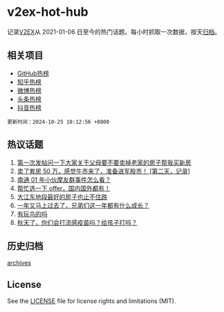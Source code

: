 # v2ex-hot-hub

 记录[V2EX](https://www.v2ex.com/)从 2021-01-06 日至今的热门话题。每小时抓取一次数据，按天[归档](archives)。
 
 ## 相关项目

- [GitHub热榜](https://github.com/snaildev/github-hot-hub)
- [知乎热榜](https://github.com/snaildev/zhihu-hot-hub)
- [微博热榜](https://github.com/snaildev/weibo-hot-hub)
- [头条热榜](https://github.com/snaildev/toutiao-hot-hub)
- [抖音热榜](https://github.com/snaildev/douyin-hot-hub)


 `更新时间：2024-10-25 10:12:56 +0800`

## 热议话题

1. [第一次发帖问一下大家关于父母要不要卖掉老家的房子帮我买新房](https://www.v2ex.com/t/1083248)
1. [卖了套房 50 万，感觉牛市来了，准备进军股市！ [第二天，记录]](https://www.v2ex.com/t/1083182)
1. [南通 01 年小伙摩友群事件怎么看？](https://www.v2ex.com/t/1083430)
1. [帮忙选一下 offer，国内国外都有！](https://www.v2ex.com/t/1083190)
1. [大江东地段最好的房子也止不住跌](https://www.v2ex.com/t/1083211)
1. [一年又马上过去了，兄弟们这一年都有什么成长？](https://www.v2ex.com/t/1083426)
1. [有玩鸟的吗](https://www.v2ex.com/t/1083241)
1. [秋天了，你们会打流感疫苗吗？给孩子打吗？](https://www.v2ex.com/t/1083143)

## 历史归档

[archives](archives)

## License

See the [LICENSE](LICENSE) file for license rights and limitations (MIT).
